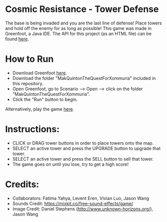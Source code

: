 # Cosmic Resistance - Tower Defense
The base is being invaded and you are the last line of defense! Place towers and hold off the enemy for as long as possible!
This game was made in Greenfoot, a Java IDE.
The API for this project (as an HTML file) can be found [here](https://github.com/QuintonMak/Cosmic-Resistance---Tower-Defense/blob/main/Cosmic%20Resistance%20-%20Tower%20Defense/doc/allclasses-index.html).

# How to Run
  - Download Greenfoot [here](https://www.greenfoot.org/door).
  - Download the folder "MakQuintonTheQuestForXommuria" included in this repository.
  - Open Greenfoot, go to Scenario --> Open --> click on the folder "MakQuintonTheQuestForXommuria".
  - Click the "Run" button to begin.

  Alternatively, play the game [here](https://www.greenfoot.org/scenarios/28209).
  
# Instructions:
- CLICK or DRAG tower buttons in order to place towers onto the map.
- SELECT an active tower and press the UPGRADE button to upgrade that tower.
- SELECT an active tower and press the SELL button to sell that tower.
- The game goes on until you lose, try to get a high score!

# Credits:
- Collaborators: Fatima Yahya, Levent Eren, Vivian Luo, Jason Wang
- Sounds Credit: https://mixkit.co/free-sound-effects/game/
- Image Credit: Daniel Stephens (http://www.unknown-horizons.org/), Jason Wang
